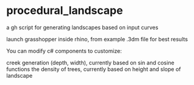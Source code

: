 # procedural_landscape
a gh script for generating landscapes based on input curves

launch grasshopper inside rhino, from example .3dm file for best results

You can modify c# components to customize:

creek generation (depth, width), currently based on sin and cosine functions
the density of trees, currently based on height and slope of landscape
